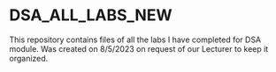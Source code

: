 # DSA_ALL_LABS_NEW
This repository contains files of all the labs I have completed for DSA module. Was created on 8/5/2023 on request of our Lecturer to keep it organized.

